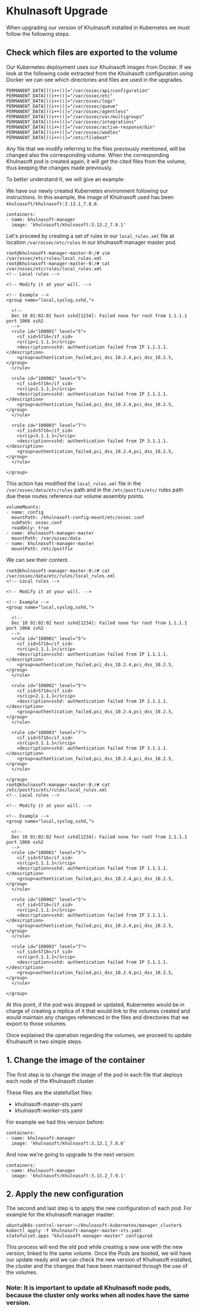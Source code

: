 # Khulnasoft Upgrade

When upgrading our version of Khulnasoft installed in Kubernetes we must follow the following steps.

## Check which files are exported to the volume

Our Kubernetes deployment uses our Khulnasoft images from Docker. If we look at the following code extracted from the Khulnasoft configuration using Docker we can see which directories and files are used in the upgrades.

```
PERMANENT_DATA[((i++))]="/var/ossec/api/configuration"
PERMANENT_DATA[((i++))]="/var/ossec/etc"
PERMANENT_DATA[((i++))]="/var/ossec/logs"
PERMANENT_DATA[((i++))]="/var/ossec/queue"
PERMANENT_DATA[((i++))]="/var/ossec/agentless"
PERMANENT_DATA[((i++))]="/var/ossec/var/multigroups"
PERMANENT_DATA[((i++))]="/var/ossec/integrations"
PERMANENT_DATA[((i++))]="/var/ossec/active-response/bin"
PERMANENT_DATA[((i++))]="/var/ossec/wodles"
PERMANENT_DATA[((i++))]="/etc/filebeat"
```

Any file that we modify referring to the files previously mentioned, will be changed also the corresponding volume. When the corresponding Khulnasoft pod is created again, it will get the cited files from the volume, thus keeping the changes made previously.

To better understand it, we will give an example:

We have our newly created Kubernetes environment following our instructions. In this example, the image of Khulnasoft used has been `khulnasoft/khulnasoft:3.13.1_7.8.0`.

```
containers:
- name: khulnasoft-manager
  image: 'khulnasoft/khulnasoft:3.13.2_7.9.1'
```

Let's proceed by creating a set of rules in our `local_rules.xml` file at location `/var/ossec/etc/rules` in our khulnasoft manager master pod.

```
root@khulnasoft-manager-master-0:/# vim /var/ossec/etc/rules/local_rules.xml
root@khulnasoft-manager-master-0:/# cat /var/ossec/etc/rules/local_rules.xml
<!-- Local rules -->

<!-- Modify it at your will. -->

<!-- Example -->
<group name="local,syslog,sshd,">

  <!--
  Dec 10 01:02:02 host sshd[1234]: Failed none for root from 1.1.1.1 port 1066 ssh2
  -->
  <rule id="100001" level="5">
    <if_sid>5716</if_sid>
    <srcip>1.1.1.1</srcip>
    <description>sshd: authentication failed from IP 1.1.1.1.</description>
    <group>authentication_failed,pci_dss_10.2.4,pci_dss_10.2.5,</group>
  </rule>

  <rule id="100002" level="5">
    <if_sid>5716</if_sid>
    <srcip>2.1.1.1</srcip>
    <description>sshd: authentication failed from IP 2.1.1.1.</description>
    <group>authentication_failed,pci_dss_10.2.4,pci_dss_10.2.5,</group>
  </rule>

  <rule id="100003" level="7">
    <if_sid>5716</if_sid>
    <srcip>3.1.1.1</srcip>
    <description>sshd: authentication failed from IP 3.1.1.1.</description>
    <group>authentication_failed,pci_dss_10.2.4,pci_dss_10.2.5,</group>
  </rule>

</group>

```

This action has modified the `local_rules.xml` file in the `/var/ossec/data/etc/rules` path and in the `/etc/postfix/etc/` rules path due these routes reference our volume assembly points.

```
volumeMounts:
- name: config
  mountPath: /khulnasoft-config-mount/etc/ossec.conf
  subPath: ossec.conf
  readOnly: true
- name: khulnasoft-manager-master
  mountPath: /var/ossec/data
- name: khulnasoft-manager-master
  mountPath: /etc/postfix
```

We can see their content.

```
root@khulnasoft-manager-master-0:/# cat /var/ossec/data/etc/rules/local_rules.xml
<!-- Local rules -->

<!-- Modify it at your will. -->

<!-- Example -->
<group name="local,syslog,sshd,">

  <!--
  Dec 10 01:02:02 host sshd[1234]: Failed none for root from 1.1.1.1 port 1066 ssh2
  -->
  <rule id="100001" level="5">
    <if_sid>5716</if_sid>
    <srcip>1.1.1.1</srcip>
    <description>sshd: authentication failed from IP 1.1.1.1.</description>
    <group>authentication_failed,pci_dss_10.2.4,pci_dss_10.2.5,</group>
  </rule>

  <rule id="100002" level="5">
    <if_sid>5716</if_sid>
    <srcip>2.1.1.1</srcip>
    <description>sshd: authentication failed from IP 2.1.1.1.</description>
    <group>authentication_failed,pci_dss_10.2.4,pci_dss_10.2.5,</group>
  </rule>

  <rule id="100003" level="7">
    <if_sid>5716</if_sid>
    <srcip>3.1.1.1</srcip>
    <description>sshd: authentication failed from IP 3.1.1.1.</description>
    <group>authentication_failed,pci_dss_10.2.4,pci_dss_10.2.5,</group>
  </rule>

</group>
root@khulnasoft-manager-master-0:/# cat /etc/postfix/etc/rules/local_rules.xml
<!-- Local rules -->

<!-- Modify it at your will. -->

<!-- Example -->
<group name="local,syslog,sshd,">

  <!--
  Dec 10 01:02:02 host sshd[1234]: Failed none for root from 1.1.1.1 port 1066 ssh2
  -->
  <rule id="100001" level="5">
    <if_sid>5716</if_sid>
    <srcip>1.1.1.1</srcip>
    <description>sshd: authentication failed from IP 1.1.1.1.</description>
    <group>authentication_failed,pci_dss_10.2.4,pci_dss_10.2.5,</group>
  </rule>

  <rule id="100002" level="5">
    <if_sid>5716</if_sid>
    <srcip>2.1.1.1</srcip>
    <description>sshd: authentication failed from IP 2.1.1.1.</description>
    <group>authentication_failed,pci_dss_10.2.4,pci_dss_10.2.5,</group>
  </rule>

  <rule id="100003" level="7">
    <if_sid>5716</if_sid>
    <srcip>3.1.1.1</srcip>
    <description>sshd: authentication failed from IP 3.1.1.1.</description>
    <group>authentication_failed,pci_dss_10.2.4,pci_dss_10.2.5,</group>
  </rule>

</group>

```

At this point, if the pod was dropped or updated, Kubernetes would be in charge of creating a replica of it that would link to the volumes created and would maintain any changes referenced in the files and directories that we export to those volumes.

Once explained the operation regarding the volumes, we proceed to update Khulnasoft in two simple steps.

## 1. Change the image of the container

The first step is to change the image of the pod in each file that deploys each node of the Khulnasoft cluster.

These files are the statefulSet files:
- khulnasoft-master-sts.yaml
- khulnasoft-worker-sts.yaml

For example we had this version before:

```
containers:
- name: khulnasoft-manager
  image: 'khulnasoft/khulnasoft:3.13.1_7.8.0'
```

And now we're going to upgrade to the next version:

```
containers:
- name: khulnasoft-manager
  image: 'khulnasoft/khulnasoft:3.13.2_7.9.1'
```


## 2. Apply the new configuration

The second and last step is to apply the new configuration of each pod. For example for the khulnasoft manager master:

```
ubuntu@k8s-control-server:~/khulnasoft-kubernetes/manager_cluster$ kubectl apply -f khulnasoft-manager-master-sts.yaml
statefulset.apps "khulnasoft-manager-master" configured
```

This process will end the old pod while creating a new one with the new version, linked to the same volume. Once the Pods are booted, we will have our update ready and we can check the new version of Khulnasoft installed, the cluster and the changes that have been maintained through the use of the volumes.

### Note: It is important to update all Khulnasoft node pods, because the cluster only works when all nodes have the same version.
